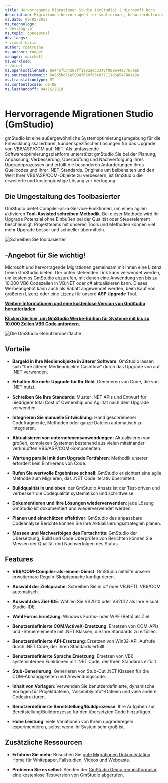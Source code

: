 ```yaml
---
title: Hervorragende Migrationen Studio (GmStudio) | Microsoft Docs
description: Migrationen hervorragend für skalierbare, benutzerdefinierte VB6/ASP/COMM für .NET-Upgrade-Projektmappen
ms.date: 09/05/2017
ms.technology:
- devlang-vb
ms.topic: conceptual
dev_langs:
- visual-basic
author: rpetrusha
ms.author: ronpet
manager: wpickett
ms.workload:
- dotnet
ms.openlocfilehash: 8e44bf6d4287ff1a82aec3342f089e44e776da6b
ms.sourcegitcommit: 6a9d5bd75e50947659fd6c837111a6a547884e2a
ms.translationtype: MT
ms.contentlocale: de-DE
ms.lasthandoff: 04/16/2018
---
```

# <a name="great-migrations-studio-gmstudio"></a>Hervorragende Migrationen Studio (GmStudio)

gmStudio ist eine außergewöhnliche Systemoptimierungsumgebung für die Entwicklung skalierbarer, kundenspezifischer Lösungen für das Upgrade von VB6/ASP/COM auf. NET. Als umfassende Softwareoptimierungsplattform unterstützt gmStudio Sie bei der Planung, Anpassung, Verbesserung, Überprüfung und Nachverfolgung Ihres Upgradeprozesses und erfüllt die besonderen Anforderungen Ihres Quellcodes und Ihrer .NET-Standards.  Originale um beibehalten und den Wert Ihrer VB6/ASP/COM-Objekte zu verbessern, ist GmStudio die erweiterte und kostengünstige Lösung zur Verfügung. 

## <a name="the-tool-assisted-rewrite"></a>Die Umgestaltung des Toolbasierter

GmStudio bietet Compiler-as-a-Service-Funktionen, um einen agilen aktivieren **Tool-Assisted schreiben Methodik**. Bei dieser Methode wird Ihr Upgrade Potenzial ohne Einbußen bei der Qualität oder Steuerelement beschleunigt. Projektteams mit unseren Tools und Methoden können viel mehr Upgrade besser und schneller übermitteln.

![Schreiben Sie toolbasierter](./media/tool-assisted-rewrite.png) 

## <a name="important-offer-for-you"></a>-Angebot für Sie wichtig!

Microsoft und hervorragende Migrationen gemeinsam mit Ihnen eine Lizenz freien GmStudio bieten. Der unten stehenden Link kann verwendet werden, um kostenlos GmStudio abzurufen, mit denen eine Anwendung von bis zu 10.000 VB6 Codezeilen in VB.NET oder c# aktualisieren kann. Dieses Werbeangebot kann auch als Rabatt angewendet werden, beim Kauf von größeren Lizenz oder eine Lizenz für unsere **ASP Upgrade** Tool.

[**Weitere Informationen und eine kostenlose Version von GmStudio herunterladen**](http://www.greatmigrations.com/resources/gmstudio-promotion.aspx)

[**Klicken Sie hier, um GmStudio Werbe-Edition für Systeme mit bis zu 10.000 Zeilen VB6 Code anfordern.**](http://www.greatmigrations.com/resources/gmstudio-promotion.aspx)

![Die GmStudio-Benutzeroberfläche](./media/gmstudio-ui.png) 

## <a name="benefits"></a>Vorteile

- **Bargeld in Ihre Medienobjekte in älterer Software**: GmStudio lassen sich "Ihre älteren Medienobjekte Cashflow" durch das Upgrade von auf .NET verwenden.

- **Erhalten Sie mehr Upgrade für Ihr Geld**: Generieren von Code, die von .NET nutzt.

- **Schreiben Sie Ihre Standards**: Muster .NET APIs und Entwurf für niedrigere total Cost of Ownership und Agilität nach dem Upgrade verwenden.  

- **Integrieren Sie manuelle Entwicklung**: Hand geschriebener Codefragmente, Methoden oder ganze Dateien automatisch zu integrieren. 

- **Aktualisieren von unternehmensanwendungen**: Aktualisieren von großen, komplexen Systemen bestehend aus vielen miteinander verknüpften VB6/ASP/COM-Komponenten.

- **Wartung parallel mit dem Upgrade Fortfahren**: Methodik unserer erfordert kein Einfrierens von Code.  

- **Rufen Sie wertvolle Ergebnisse schnell**: GmStudio erleichtert eine agile Methode zum Migrieren, das .NET Code iterativ übermittelt.
 
- **Buildqualität in und oben**: der GmStudio Ansatz ist der Test-driven und verbessert die Codequalität systematisch und schrittweise.

- **Dokumentieren und Ihre Lösungen wiederverwenden**: jede Lösung GmStudio ist dokumentiert und wiederverwendet werden.

- **Planen und einschätzen effektiver**: GmStudio des anpassbare Codeanalyse Berichte können Sie Ihre Aktualisierungsstrategien planen.

- **Messen und Nachverfolgen des Fortschritts**: GmStudio der Übersetzung, Build und Code Überprüfen von Berichten können Sie Messen der Qualität und Nachverfolgen des Status.

## <a name="features"></a>Features

- **VB6/COM-Compiler-als-einem-Dienst**: GmStudio mithilfe unserer erweiterbare Regeln-Skriptsprache konfigurieren.

- **Auswahl der Zielsprache**: Schreiben Sie in c# oder VB.NET). VB6/COM automatisch.

- **Auswahl des Ziel-IDE**: Wählen Sie VS2010 oder VS2012 als Ihre Visual Studio-IDE.

- **Wahl Forms Ersetzung**: Windows Forms- oder WPF (Beta) als Ziel.

- **Benutzerdefinierte COM/ActiveX-Ersetzung**: Ersetzen von COM-APIs und -Steuerelemente mit .NET Klassen, die Ihre Standards zu erfüllen.

- **Benutzerdefinierte API-Ersetzung**: Ersetzen von Win32-API-Aufrufe durch .NET Code, der Ihren Standards erfüllt.

- **Benutzerdefinierte Sprache Ersetzung**: Ersetzen von VB6 systeminternen Funktionen mit .NET Code, der Ihren Standards erfüllt.

- **Stub-Generierung**: Generieren von Stub-Out .NET Klassen für die COM-Abhängigkeiten und Anwendungscode.

- **Inhalt von Vorlagen**: Verwenden Sie benutzerdefinierte, dynamische Vorlagen für Projektdateien, "AssemblyInfo"-Dateien und viele andere Codestrukturen.

- **Benutzerdefinierte Bereitstellung/Buildprozesse**: Ihre Aufgaben zur Bereitstellung/Buildprozesse für den übersetzten Code hinzufügen.

- **Hohe Leistung**: viele Variationen von Ihrem upgraderegeln experimentieren, selbst wenn Ihr System sehr groß ist.

## <a name="additional-resources"></a>Zusätzliche Ressourcen

- **Erfahren Sie mehr**: Besuchen Sie [gute Migrationen Dokumentation Home](https://www.greatmigrations.com/resources/documentation.aspx) für Whitepaper, Fallstudien, Videos und Webcasts.

- **Probieren Sie es selbst**: Senden der [GmStudio Demo requestformular](http://www.greatmigrations.com/resources/gmstudio-promotion.aspx) eine kostenlose Testversion von GmStudio abgerufen.
  
